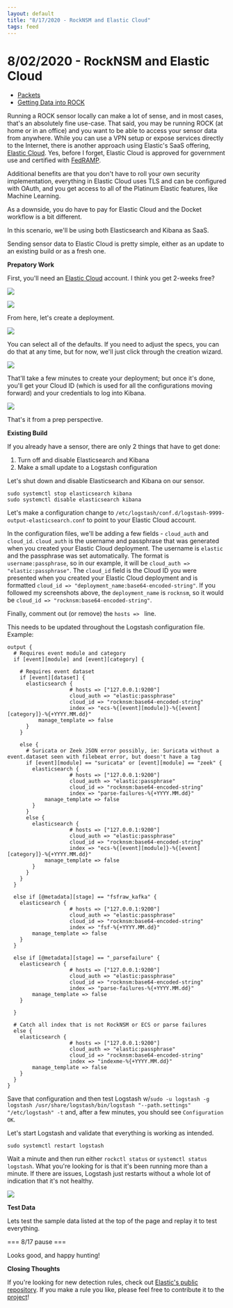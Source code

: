 ```yaml
---
layout: default
title: "8/17/2020 - RockNSM and Elastic Cloud"
tags: feed
---
```

# 8/02/2020 - RockNSM and Elastic Cloud
- [Packets](http://malware-traffic-analysis.net/2020/03/11/index.html)
- [Getting Data into ROCK](https://github.com/huntops-blue/huntops-blue.github.io/blob/master/rock-install.md#getting-data-into-rock)

Running a ROCK sensor locally can make a lot of sense, and in most cases, that's an absolutely fine use-case. That said, you may be running ROCK (at home or in an office) and you want to be able to access your sensor data from anywhere. While you can use a VPN setup or expose services directly to the Internet, there is another approach using Elastic's SaaS offering, [Elastic Cloud](https://cloud.elastic.co). Yes, before I forget, Elastic Cloud is approved for government use and certified with [FedRAMP](https://marketplace.fedramp.gov/#!/product/elastic-cloud?sort=productName&productNameSearch=elastic).

Additional benefits are that you don't have to roll your own security implementation, everything in Elastic Cloud uses TLS and can be configured with OAuth, and you get access to all of the Platinum Elastic features, like Machine Learning.

As a downside, you do have to pay for Elastic Cloud and the Docket workflow is a bit different.

In this scenario, we'll be using both Elasticsearch and Kibana as SaaS.

Sending sensor data to Elastic Cloud is pretty simple, either as an update to an existing build or as a fresh one.

**Prepatory Work**

First, you'll need an [Elastic Cloud](https://cloud.elastic.co) account. I think you get 2-weeks free?

![](/images/8-17-20-1.png)

![](/images/8-17-20-2.png)

From here, let's create a deployment.

![](/images/8-17-20-3.png)

You can select all of the defaults. If you need to adjust the specs, you can do that at any time, but for now, we'll just click through the creation wizard.

![](/images/8-17-20-4.png)

That'll take a few minutes to create your deployment; but once it's done, you'll get your Cloud ID (which is used for all the configurations moving forward) and your credentials to log into Kibana.

![](/images/8-17-20-5.png)

That's it from a prep perspective.

**Existing Build**

If you already have a sensor, there are only 2 things that have to get done:

1. Turn off and disable Elasticsearch and Kibana
1. Make a small update to a Logstash configuration

Let's shut down and disable Elasticsearch and Kibana on our sensor.
```
sudo systemctl stop elasticsearch kibana
sudo systemctl disable elasticsearch kibana
```

Let's make a configuration change to `/etc/logstash/conf.d/logstash-9999-output-elasticsearch.conf` to point to your Elastic Cloud account.

In the configuration files, we'll be adding a few fields - `cloud_auth` and `cloud_id`. `cloud_auth` is the username and passphrase that was generated when you created your Elastic  Cloud deployment. The username is `elastic` and the passphrase was set automatically. The format is `username:passphrase`, so in our example, it will be `cloud_auth => "elastic:passphrase"`. The `cloud_id` field is the Cloud ID you were presented when you created your Elastic Cloud deployment and is formatted `cloud_id => "deployment_name:base64-encoded-string"`. If you followed my screenshots above, the `deployment_name` is `rocknsm`, so it would be `cloud_id => "rocknsm:base64-encoded-string"`.

Finally, comment out (or remove) the `hosts => ` line.

This needs to be updated throughout the Logstash configuration file. Example:
```
output {
  # Requires event module and category
  if [event][module] and [event][category] {

    # Requires event dataset
    if [event][dataset] {
      elasticsearch {
                    # hosts => ["127.0.0.1:9200"]
                    cloud_auth => "elastic:passphrase"
                    cloud_id => "rocknsm:base64-encoded-string"
                    index => "ecs-%{[event][module]}-%{[event][category]}-%{+YYYY.MM.dd}"
          manage_template => false
      }
    }

    else {
      # Suricata or Zeek JSON error possibly, ie: Suricata without a event.dataset seen with filebeat error, but doesn't have a tag
      if [event][module] == "suricata" or [event][module] == "zeek" {
        elasticsearch {
                    # hosts => ["127.0.0.1:9200"]
                    cloud_auth => "elastic:passphrase"
                    cloud_id => "rocknsm:base64-encoded-string"
                    index => "parse-failures-%{+YYYY.MM.dd}"
            manage_template => false
        }
      }
      else {
        elasticsearch {
                    # hosts => ["127.0.0.1:9200"]
                    cloud_auth => "elastic:passphrase"
                    cloud_id => "rocknsm:base64-encoded-string"
                    index => "ecs-%{[event][module]}-%{[event][category]}-%{+YYYY.MM.dd}"
            manage_template => false
        }
      }
    }
  }

  else if [@metadata][stage] == "fsfraw_kafka" {
    elasticsearch {
                    # hosts => ["127.0.0.1:9200"]
                    cloud_auth => "elastic:passphrase"
                    cloud_id => "rocknsm:base64-encoded-string"
                    index => "fsf-%{+YYYY.MM.dd}"
        manage_template => false
    }
  }

  else if [@metadata][stage] == "_parsefailure" {
    elasticsearch {
                    # hosts => ["127.0.0.1:9200"]
                    cloud_auth => "elastic:passphrase"
                    cloud_id => "rocknsm:base64-encoded-string"
                    index => "parse-failures-%{+YYYY.MM.dd}"
        manage_template => false
    }

  }

  # Catch all index that is not RockNSM or ECS or parse failures
  else {
    elasticsearch {
                    # hosts => ["127.0.0.1:9200"]
                    cloud_auth => "elastic:passphrase"
                    cloud_id => "rocknsm:base64-encoded-string"
                    index => "indexme-%{+YYYY.MM.dd}"
        manage_template => false
    }
  }
}
```
Save that configuration and then test Logstash w/`sudo -u logstash -g logstash /usr/share/logstash/bin/logstash "--path.settings" "/etc/logstash" -t` and, after a few minutes, you should see `Configuration OK`.

Let's start Logstash and validate that everything is working as intended.

```
sudo systemctl restart logstash
```

Wait a minute and then run either `rockctl status` or `systemctl status logstash`. What you're looking for is that it's been running more than a minute. If there are issues, Logstash just restarts without a whole lot of indication that it's not healthy.

![](/images/8-17-20-5.png)

**Test Data**

Lets test the sample data listed at the top of the page and replay it to test everything.

=== 8/17 pause ===

Looks good, and happy hunting!

**Closing Thoughts**

If you're looking for new detection rules, check out [Elastic's public repository](https://www.elastic.co/blog/elastic-security-opens-public-detection-rules-repo). If you make a rule you like, please feel free to contribute it to the [project](https://github.com/elastic/detection-rules)!
